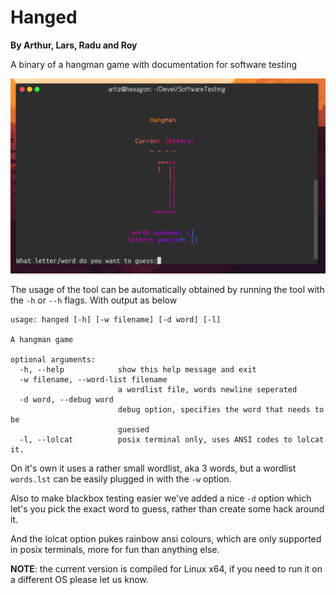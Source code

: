 # Hanged

**By Arthur, Lars, Radu and Roy**

A binary of a hangman game with documentation for software testing

![a screenshot of hangman](test.png)


The usage of the tool can be automatically obtained by running the tool
with the `-h` or `--h` flags. With output as below

```
usage: hanged [-h] [-w filename] [-d word] [-l]

A hangman game

optional arguments:
  -h, --help            show this help message and exit
  -w filename, --word-list filename
                        a wordlist file, words newline seperated
  -d word, --debug word
                        debug option, specifies the word that needs to be
                        guessed
  -l, --lolcat          posix terminal only, uses ANSI codes to lolcat it.
```

On it's own it uses a rather small wordlist, aka 3 words, but a wordlist `words.lst`
can be easily plugged in with the `-w` option.

Also to make blackbox testing easier we've added a nice `-d` option which let's
you pick the exact word to guess, rather than create some hack around it.

And the lolcat option pukes rainbow ansi colours, which are only supported in
posix terminals, more for fun than anything else.

**NOTE**: the current version is compiled for Linux x64, if you need to run it on a different
OS please let us know.
